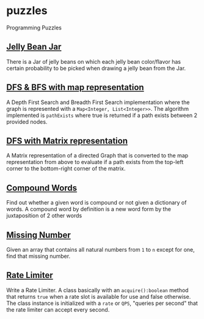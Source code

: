 # puzzles
Programming Puzzles

## [Jelly Bean Jar](./src/main/java/com/ulisesbocchio/github/puzzles/jellybean)

There is a Jar of jelly beans on which each jelly bean color/flavor has certain probability to be picked when drawing a
jelly bean from the Jar.

## [DFS & BFS with map representation](./src/main/java/com/ulisesbocchio/github/puzzles/dfsbfsmap)

A Depth First Search and Breadth First Search implementation where the graph is represented with a 
`Map<Integer, List<Integer>>`. The algorithm implemented is `pathExists` where true is returned if a path exists between 
2 provided nodes.

## [DFS with Matrix representation](./src/main/java/com/ulisesbocchio/github/puzzles/matrixpath)

A Matrix representation of a directed Graph that is converted to the map representation from above to evaluate if a path
exists from the top-left corner to the bottom-right corner of the matrix.

## [Compound Words](./src/main/java/com/ulisesbocchio/github/puzzles/compound)

Find out whether a given word is compound or not given a dictionary of words.
A compound word by definition is a new word form by the juxtaposition of 2 other words

## [Missing Number](./src/main/java/com/ulisesbocchio/github/puzzles/missingnumber)

Given an array that contains all natural numbers from `1` to `n` except for one, find that missing number.

## [Rate Limiter](./src/main/java/com/ulisesbocchio/github/puzzles/ratelimiter)

Write a Rate Limiter. A class basically with an `acquire():boolean` method that returns `true` when a rate slot is
available for use and false otherwise. The class instance is initialized with a `rate` or `QPS`, "queries per second"
that the rate limiter can accept every second.